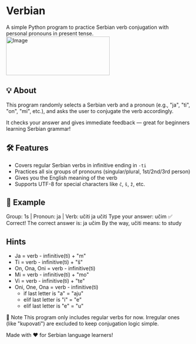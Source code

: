 # Verbian

A simple Python program to practice Serbian verb conjugation with personal pronouns in present tense.
<img width="282" height="105" alt="Image" src="https://github.com/user-attachments/assets/bf54d8e8-c67d-4d21-b5cc-b345ce864c36" />
## 💡 About

This program randomly selects a Serbian verb and a pronoun (e.g., "ja", "ti", "on", "mi", etc.), and asks the user to conjugate the verb accordingly.

It checks your answer and gives immediate feedback — great for beginners learning Serbian grammar!

## 🛠 Features

- Covers regular Serbian verbs in infinitive ending in `-ti`
- Practices all six groups of pronouns (singular/plural, 1st/2nd/3rd person)
- Gives you the English meaning of the verb
- Supports UTF-8 for special characters like `č`, `š`, `ž`, etc.

## 🧪 Example
Group: 1s | Pronoun: ja | Verb: učiti
ja učiti
Type your answer: učim
✅ Correct!
The correct answer is: ja učim
By the way, učiti means: to study

## Hints

- Ja = verb - infinitive(ti) + "m"
- Ti = verb - infinitive(ti) + "š"
- On, Ona, Oni = verb - infinitive(ti)
- Mi = verb - infinitive(ti) + "mo"
- Vi = verb - infinitive(ti) + "te"
- Oni, One, Ona = verb - infinitive(ti)
    - if last letter is "a" = "aju" 
    - elif last letter is "i" = "e" 
    - elif last letter is "e" = "u"

📌 Note
This program only includes regular verbs for now. Irregular ones (like "kupovati") are excluded to keep conjugation logic simple.

Made with ❤️ for Serbian language learners!
